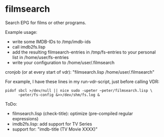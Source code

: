 # filmsearch
Search EPG for films or other programs.

Example usage:

- write some IMDB-IDs to /tmp/imdb-ids
- call imdb2fs.lisp
- add the resulting filmsearch-entries in /tmp/fs-entries to your personal
  list in /home/user/fs-entries
- write your configuration to /home/user/.filmsearch

cronjob (or at every start of vdr): "filmsearch.lisp /home/user/.filmsearch"

For example, I have these lines in my run-vdr-script, just before calling VDR:

    pidof sbcl >/dev/null || nice sudo -upeter ~peter/filmsearch.lisp \
          ~peter/fs-config &>>/dev/shm/fs.log &

ToDo:

- filmsearch.lisp (check-title): optimize (pre-compiled regular expressions)
- imdb2fs.lisp: add support for TV Series
- support for: "imdb-title (TV Movie XXXX)"
